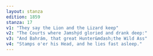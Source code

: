 ```yaml
---
layout: stanza
edition: 1859
stanza: 17
v1: "They say the Lion and the Lizard keep"
v2: "The Courts where Jamshýd gloried and drank deep:"
v3: "⁠And Bahrám, that great Hunter&mdash;the Wild Ass"
v4: "Stamps o'er his Head, and he lies fast asleep."
---
```

